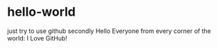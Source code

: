 # hello-world
just try to use github secondly
Hello Everyone from every corner of the world:
    I Love GitHub!
